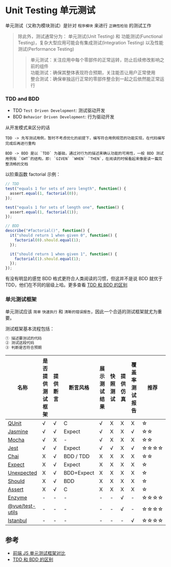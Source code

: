# Unit Testing 单元测试

单元测试（又称为模块测试）是针对 `程序模块` 来进行 `正确性检验` 的测试工作

> 除此外，测试通常分为： 单元测试(Unit Testing) 和 功能测试(Functional Testing)，复杂大型应用可能会有集成测试(Integration Testing) 以及性能测试(Performance Testing)
>
> > 单元测试：关注应用中每个零部件的正常运转，防止后续修改影响之前的组件  
> > 功能测试：确保其整体表现符合预期，关注能否让用户正常使用  
> > 整合测试：确保单独运行正常的零部件整合到一起之后依然能正常运行

### TDD and BDD

- TDD `Test Driven Development`: 测试驱动开发
- BDD `Behavior Driven Development`: 行为驱动开发

从开发模式来区分的话

```
TDD -> 先写测试用例，暂时不考虑优化的前提下，编写符合用例规范的功能实现，在代码编写完成后再进行重构

BDD -> BDD 是以 `TDD` 为基础，通过对行为的描述来确认功能的可用性，一般 BDD 测试用例有 `GWT`的结构，即: `GIVEN` `WHEN` `THEN`，在阅读的时候看起来像是读一篇完整流畅的文档
```

以阶乘函数 factorial 示例：

```js
// TDD
test("equals 1 for sets of zero length", function() {
  assert.equal(1, factorial(0));
});

test("equals 1 for sets of length one", function() {
  assert.equal(1, factorial(1));
});

// BDD
describe("#factorial()", function() {
  it("should return 1 when given 0", function() {
    factorial(0).should.equal(1);
  });

  it("should return 1 when given 1", function() {
    factorial(1).should.equal(1);
  });
});
```

有没有明显的感觉 BDD 格式更符合人类阅读的习惯，但这并不是说 BDD 就优于 TDD，他们在不同的层级上哈。更多查看 [TDD 和 BDD 的区别](https://blog.csdn.net/yhc166188/article/details/102881306)

### 单元测试框架

单元测试应该 `简单` `快速执行` 和 `清晰的错误报告`，因此一个合适的测试框架就尤为重要。

测试框架基本流程包括：

```js
① 描述要测试的代码
② 测试这段代码
③ 判断是否符合预期
```

| 名称                                        | 是否提供测试框架 | 提供断言 | 断言风格   | 展示测试结果 | 快照测试 | 提供仿真 | 覆盖率测试报告 | 推荐 |
| ------------------------------------------- | ---------------- | -------- | ---------- | ------------ | -------- | -------- | -------------- | ---- |
| [QUnit](./docs/qunit.md)                    | √                | √        | C          | √            | X        | X        | X              | ☆    |
| [Jasmine](./docs/jasmine.md)                | √                | √        | Expect     | √            | X        | X        | √              | ☆☆   |
| [Mocha](./docs/mocha.md)                    | √                | X        | -          | √            | X        | X        | X              | ☆☆   |
| [Jest](./docs/jest.md)                      | √                | √        | Expect     | √            | √        | X        | √              | ☆☆☆☆ |
| [Chai](./docs/chai.md)                      | X                | √        | BDD / TDD  | X            | X        | X        | X              | ☆☆   |
| [Expect](./docs/expect.md)                  | X                | √        | Expect     | X            | X        | X        | X              | ☆    |
| [Unexpected](./docs/unexpected.md)          | X                | √        | BDD+Expect | X            | X        | X        | X              | ☆    |
| [Should](./docs/should.md)                  | X                | √        | BDD        | X            | X        | X        | X              | ☆    |
| [Assert](./docs/assert.md)                  | X                | √        | C          | X            | X        | X        | X              | ☆    |
| [Enzyme](./docs/enzyme.md)                  | -                | -        | -          | -            | -        | √        | -              | ☆☆☆☆ |
| [@vue/test-utils](./docs/vue-test-utils.md) | -                | -        | -          | -            | -        | √        | -              | ☆☆☆☆ |
| [Istanbul](./docs/istanbul.md)              | -                | -        | -          | -            | -        | -        | √              | ☆☆☆☆ |

## 参考

- [前端 JS 单元测试框架对比](https://www.cnblogs.com/lihuanqing/p/8533552.html)
- [TDD 和 BDD 的区别](https://blog.csdn.net/yhc166188/article/details/102881306)
